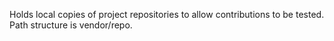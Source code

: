 Holds local copies of project repositories to allow contributions to be
tested.
Path structure is vendor/repo.
